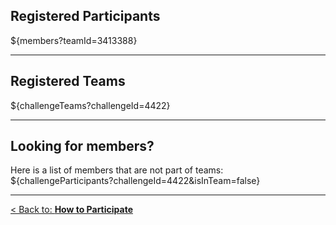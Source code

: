 
## **Registered Participants**

${members?teamId=3413388}

---

## **Registered Teams**

${challengeTeams?challengeId=4422}

---

## **Looking for members?**
Here is a list of members that are not part of teams:
${challengeParticipants?challengeId=4422&isInTeam=false}

---

[< Back to: **How to Participate**](#!Synapse:syn22277124/wiki/604827)
